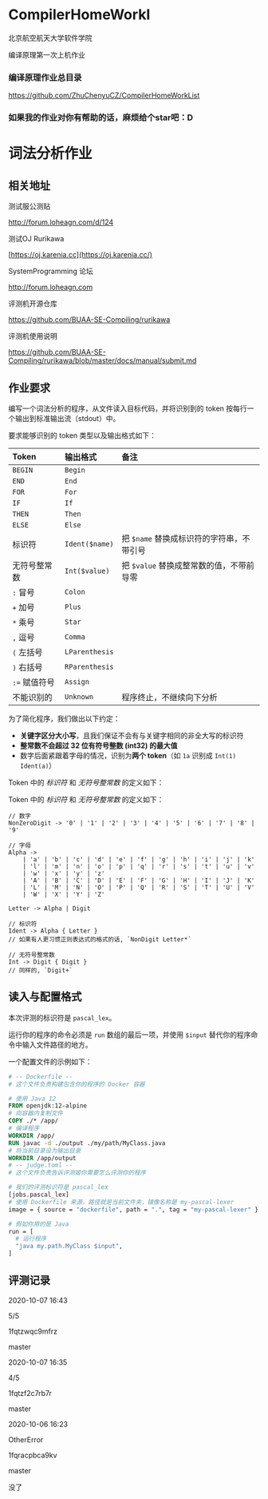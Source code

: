 # CompilerHomeWorkI
北京航空航天大学软件学院

编译原理第一次上机作业

### 编译原理作业总目录
https://github.com/ZhuChenyuCZ/CompilerHomeWorkList

### 如果我的作业对你有帮助的话，麻烦给个star吧：D

# 词法分析作业

## 相关地址

测试服公测贴

http://forum.loheagn.com/d/124

测试OJ Rurikawa

[https://oj.karenia.cc](https://oj.karenia.cc/)

SystemProgramming 论坛

http://forum.loheagn.com

评测机开源仓库

https://github.com/BUAA-SE-Compiling/rurikawa

评测机使用说明

 https://github.com/BUAA-SE-Compiling/rurikawa/blob/master/docs/manual/submit.md

## 作业要求

编写一个词法分析的程序，从文件读入目标代码，并将识别到的 token 按每行一个输出到标准输出流（stdout）中。

要求能够识别的 token 类型以及输出格式如下：

| Token         | 输出格式       | 备注                                      |
| :------------ | :------------- | :---------------------------------------- |
| `BEGIN`       | `Begin`        |                                           |
| `END`         | `End`          |                                           |
| `FOR`         | `For`          |                                           |
| `IF`          | `If`           |                                           |
| `THEN`        | `Then`         |                                           |
| `ELSE`        | `Else`         |                                           |
| 标识符        | `Ident($name)` | 把 `$name` 替换成标识符的字符串，不带引号 |
| 无符号整常数  | `Int($value)`  | 把 `$value` 替换成整常数的值，不带前导零  |
| `:` 冒号      | `Colon`        |                                           |
| `+` 加号      | `Plus`         |                                           |
| `*` 乘号      | `Star`         |                                           |
| `,` 逗号      | `Comma`        |                                           |
| `(` 左括号    | `LParenthesis` |                                           |
| `)` 右括号    | `RParenthesis` |                                           |
| `:=` 赋值符号 | `Assign`       |                                           |
| 不能识别的    | `Unknown`      | 程序终止，不继续向下分析                  |

为了简化程序，我们做出以下约定：

- **关键字区分大小写**，且我们保证不会有与关键字相同的非全大写的标识符
- **整常数不会超过 32 位有符号整数 (int32) 的最大值**
- 数字后面紧跟着字母的情况，识别为**两个 token**（如 `1a` 识别成 `Int(1)` `Ident(a)`）

Token 中的 *标识符* 和 *无符号整常数* 的定义如下：

Token 中的 *标识符* 和 *无符号整常数* 的定义如下：

```none
// 数字
NonZeroDigit -> '0' | '1' | '2' | '3' | '4' | '5' | '6' | '7' | '8' | '9'

// 字母
Alpha -> 
    | 'a' | 'b' | 'c' | 'd' | 'e' | 'f' | 'g' | 'h' | 'i' | 'j' | 'k'
    | 'l' | 'm' | 'n' | 'o' | 'p' | 'q' | 'r' | 's' | 't' | 'u' | 'v'
    | 'w' | 'x' | 'y' | 'z' 
    | 'A' | 'B' | 'C' | 'D' | 'E' | 'F' | 'G' | 'H' | 'I' | 'J' | 'K'
    | 'L' | 'M' | 'N' | 'O' | 'P' | 'Q' | 'R' | 'S' | 'T' | 'U' | 'V'
    | 'W' | 'X' | 'Y' | 'Z' 

Letter -> Alpha | Digit

// 标识符
Ident -> Alpha { Letter }
// 如果有人更习惯正则表达式的格式的话, `NonDigit Letter*`

// 无符号整常数
Int -> Digit { Digit }
// 同样的, `Digit+`
```

## 读入与配置格式

本次评测的标识符是 `pascal_lex`。

运行你的程序的命令必须是 `run` 数组的最后一项，并使用 `$input` 替代你的程序命令中输入文件路径的地方。

一个配置文件的示例如下：

```dockerfile
# -- Dockerfile --
# 这个文件负责构建包含你的程序的 Docker 容器

# 使用 Java 12
FROM openjdk:12-alpine
# 向容器内复制文件
COPY ./* /app/
# 编译程序
WORKDIR /app/
RUN javac -d ./output ./my/path/MyClass.java
# 将当前目录设为输出目录
WORKDIR /app/output
# -- judge.toml --
# 这个文件负责告诉评测姬你需要怎么评测你的程序

# 我们的评测标识符是 pascal_lex
[jobs.pascal_lex]
# 使用 Dockerfile 来源，路径就是当前文件夹，镜像名称是 my-pascal-lexer
image = { source = "dockerfile", path = ".", tag = "my-pascal-lexer" }

# 假如你用的是 Java
run = [
  # 运行程序
  "java my.path.MyClass $input",
]
```

## 评测记录

2020-10-07 16:43

5/5

1fqtzwqc9mfrz

master

2020-10-07 16:35

4/5

1fqtzf2c7rb7r

master

2020-10-06 16:23

OtherError

1fqracpbca9kv

master

没了
